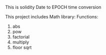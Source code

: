 This is solidity Date to EPOCH time conversion

This project includes Math library:
Functions:
  1. abs
  2. pow
  3. factorial
  4. multiply
  5. floor sqrt
